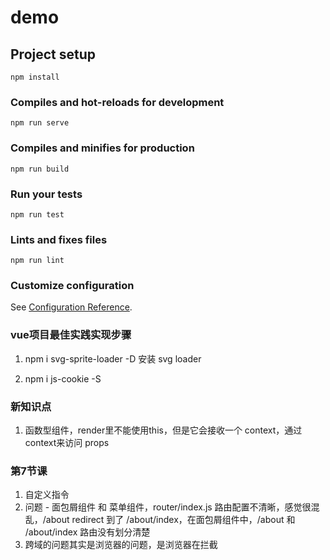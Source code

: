 # demo

## Project setup
```
npm install
```

### Compiles and hot-reloads for development
```
npm run serve
```

### Compiles and minifies for production
```
npm run build
```

### Run your tests
```
npm run test
```

### Lints and fixes files
```
npm run lint
```

### Customize configuration
See [Configuration Reference](https://cli.vuejs.org/config/).


### vue项目最佳实践实现步骤
1. npm i svg-sprite-loader -D   安装 svg loader

2. npm i js-cookie -S

### 新知识点
1. 函数型组件，render里不能使用this，但是它会接收一个 context，通过context来访问 props

### 第7节课
1. 自定义指令
2. 问题 - 面包屑组件 和 菜单组件，router/index.js 路由配置不清晰，感觉很混乱，/about  redirect  到了 /about/index，在面包屑组件中，/about  和  /about/index 路由没有划分清楚
3. 跨域的问题其实是浏览器的问题，是浏览器在拦截